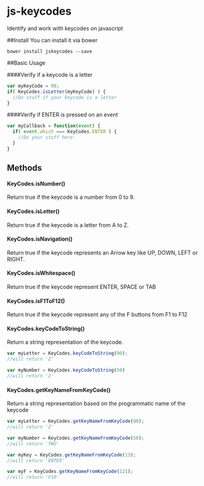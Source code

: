 js-keycodes
===========

Identify and work with keycodes on javascript

##Install
You can install it via bower

```shell
bower install jskeycodes --save
```

##Basic Usage

####Verify if a keycode is a letter

```js
var myKeyCode = 90;
if( KeyCodes.isLetter(myKeyCode) ) {
  //Do stuff if your keycode is a letter
}
```

####Verify if ENTER is pressed on an event

```js
var myCallback = function(event) {
  if( event.which === KeyCodes.ENTER ) {
    //Do your stuff here.
  }
}
```

## Methods

#### KeyCodes.isNumber()
Return true if the keycode is a number from 0 to 9.


#### KeyCodes.isLetter()
Return true if the keycode is a letter from A to Z.

#### KeyCodes.isNavigation()
Return true if the keycode represents an Arrow key like UP, DOWN, LEFT or RIGHT.

#### KeyCodes.isWhitespace()
Return true if the keycode represent ENTER, SPACE or TAB

#### KeyCodes.isF1ToF12()
Return true if the keycode represent any of the F buttons from F1 to F12

#### KeyCodes.keyCodeToString()
Return a string representation of the keycode.

```js
var myLetter = KeyCodes.keyCodeToString(90);
//will return 'Z'

var myNumber = KeyCodes.keyCodeToString(50)
//will return '2'
```

#### KeyCodes.getKeyNameFromKeyCode()
Return a string representation based on the programmatic name of the keycode
```js
var myLetter = KeyCodes.getKeyNameFromKeyCode(90);
//will return 'Z'

var myNumber = KeyCodes.getKeyNameFromKeyCode(50);
//will return 'TWO'

var myKey = KeyCodes.getKeyNameFromKeyCode(13);
//will return 'ENTER'

var myF = KeyCodes.getKeyNameFromKeyCode(121);
//will return 'F10'
```

